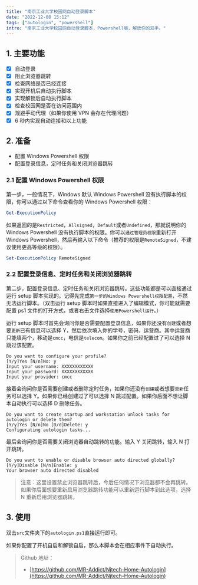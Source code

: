 ```yaml
---
title: "南京工业大学校园网自动登录脚本"
date: "2022-12-08 15:12"
tags: ["autologin", "powershell"]
intro: "南京工业大学校园网自动登录脚本，Powershell版，解放你的双手。"
---
```


## 1. 主要功能

- [x] 自动登录
- [x] 阻止浏览器跳转
- [x] 检查网络是否已经连接
- [x] 实现开机后自动执行脚本
- [x] 实现解锁后自动执行脚本
- [x] 检查校园网是否在访问范围内
- [x] 规避手动代理（如果你使用 VPN 会存在代理问题）
- [x] 6 秒内实现自动连接和以上功能

## 2. 准备

- 配置 Windows Powershell 权限
- 配置登录信息，定时任务和关闭浏览器跳转

### 2.1 配置 Windows Powershell 权限

第一步，一般情况下，Windows 默认 Windows Powershell 没有执行脚本的权限，你可以通过以下命令查看你的 Windows Powershell 权限：

```powershell
Get-ExecutionPolicy
```

如果返回的是`Restricted`，`Allsigned`，`Default`或者`Undefined`，那就说明你的 Windows Powershell 没有执行脚本的权限。你可以`通过管理员权限`重新打开 Windows Powershell，然后再输入以下命令（推荐的权限是`RemoteSigned`，不建议使用更高等级的权限）。

```powershell
Set-ExecutionPolicy RemoteSigned
```

### 2.2 配置登录信息、定时任务和关闭浏览器跳转

第二步，配置登录信息、定时任务和关闭浏览器跳转。这些功能都是可以直接通过运行 setup 脚本实现的。记得先完成`第一步的Windows Powershell权限配置`，不然无法运行脚本。（双击运行 setup 脚本时如果直接进入了编辑模式，你可能就需要配置 ps1 文件的打开方式，或者右击文件选择`使用Powershell运行`。）

运行 setup 脚本时首先会询问你是否需要配置登录信息，如果你还没有`创建`或者想要`更新`已有信息可以选择 Y，然后依次填入你的学号，密码，运营商。其中运营商只能填两个，移动是`cmcc`，电信是`telecom`。如果你之前已经配置过了可以选择 N 跳过该配置。

```plaintext
Do you want to configure your profile?
[Y/y]Yes [N/n]No: y
Input your username: XXXXXXXXXXXX
Input your password: XXXXXXXXXXXX
Input your provider: cmcc
```

接着会询问你是否需要创建或者删除定时任务，如果你还没有`创建`或者想要`更新`任务可以选择 Y。如果你已经创建过了可以选择 N 跳过配置。如果你后面不想让脚本自动执行可以选择 D 删除任务。

```plaintext
Do you want to create startup and workstation unlock tasks for autologin or delete them?
[Y/y]Yes [N/n]No [D/d]Delete: y
Configurating autologin tasks...
```

最后会询问你是否需要关闭浏览器自动跳转的功能。输入 Y 关闭跳转，输入 N 打开跳转。

```plaintext
Do you want to enable or disable browser auto directed globally?
[Y/y]Disable [N/n]Enable: y
Your browser auto directed disabled
```

> 注意：这里设置禁止浏览器跳转后，今后任何情况下浏览器都不会再跳转。如果你后面想要重新启用浏览器跳转功能可以重新运行脚本到此选项，选择 N 重新启用浏览器跳转。

## 3. 使用

双击`src`文件夹下的`autologin.ps1`直接运行即可。

如果你配置了开机自启和解锁自启，那么本脚本会在相应事件下自动执行。

> Github 地址：
>
> - [https://github.com/MR-Addict/Njtech-Home-Autologin](https://github.com/MR-Addict/Njtech-Home-Autologin)

